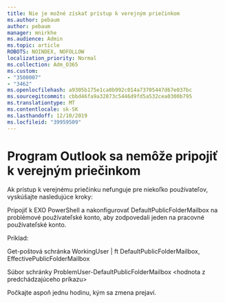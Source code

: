 ```yaml
---
title: Nie je možné získať prístup k verejným priečinkom
ms.author: pebaum
author: pebaum
manager: mnirkhe
ms.audience: Admin
ms.topic: article
ROBOTS: NOINDEX, NOFOLLOW
localization_priority: Normal
ms.collection: Adm_O365
ms.custom:
- "3500007"
- "3462"
ms.openlocfilehash: a9305b175e1ca0b992c014a73705447d67e037bc
ms.sourcegitcommit: cbbd46fa9a32873c5446d9fd5a532cea0300b795
ms.translationtype: MT
ms.contentlocale: sk-SK
ms.lasthandoff: 12/10/2019
ms.locfileid: "39959509"
---
```

# <a name="outlook-cannot-connect-to-public-folders"></a>Program Outlook sa nemôže pripojiť k verejným priečinkom

Ak prístup k verejnému priečinku nefunguje pre niekoľko používateľov, vyskúšajte nasledujúce kroky:

Pripojiť k EXO PowerShell a nakonfigurovať DefaultPublicFolderMailbox na problémové používateľské konto, aby zodpovedali jeden na pracovné používateľské konto.

Príklad:

Get-poštová schránka WorkingUser | ft DefaultPublicFolderMailbox, EffectivePublicFolderMailbox

Súbor schránky ProblemUser-DefaultPublicFolderMailbox \<hodnota z predchádzajúceho príkazu>

Počkajte aspoň jednu hodinu, kým sa zmena prejaví.